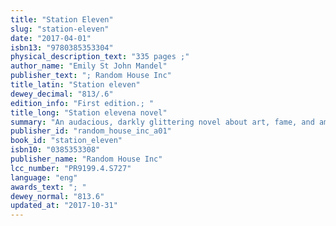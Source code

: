 ```yaml
---
title: "Station Eleven"
slug: "station-eleven"
date: "2017-04-01"
isbn13: "9780385353304"
physical_description_text: "335 pages ;"
author_name: "Emily St John Mandel"
publisher_text: "; Random House Inc"
title_latin: "Station eleven"
dewey_decimal: "813/.6"
edition_info: "First edition.; "
title_long: "Station elevena novel"
summary: "An audacious, darkly glittering novel about art, fame, and ambition set in the eerie days of civilization's collapse, from the author of three highly acclaimed previous novels. One snowy night a famous Hollywood actor slumps over and dies onstage during a production of King Lear. Hours later, the world as we know it begins to dissolve. Moving back and forth in time-from the actor's early days as a film star to fifteen years in the future, when a theater troupe known as the Traveling Symphony roams the wasteland of what remains-this suspenseful, elegiac, spellbinding novel charts the strange twists of fate that connect five people: the actor, the man who tried to save him, the actor's first wife, his oldest friend, and a young actress with the TravelingSymphony, caught in the crosshairs of a dangerous self-proclaimed prophet. Sometimes terrifying, sometimes tender, Station Eleven tells a story about the relationships that sustain us, the ephemeral nature of fame, and the beauty of the world as we know it--"
publisher_id: "random_house_inc_a01"
book_id: "station_eleven"
isbn10: "0385353308"
publisher_name: "Random House Inc"
lcc_number: "PR9199.4.S727"
language: "eng"
awards_text: "; "
dewey_normal: "813.6"
updated_at: "2017-10-31"
---
```


